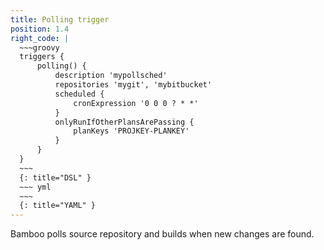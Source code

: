 ```yaml
---
title: Polling trigger
position: 1.4
right_code: |
  ~~~groovy
  triggers {
      polling() {
          description 'mypollsched'
          repositories 'mygit', 'mybitbucket'
          scheduled {
              cronExpression '0 0 0 ? * *'
          }
          onlyRunIfOtherPlansArePassing {
              planKeys 'PROJKEY-PLANKEY'
          }
      }
  }
  ~~~
  {: title="DSL" }
  ~~~ yml       
  ~~~
  {: title="YAML" }
---
```

Bamboo polls source repository and builds when new changes are found.